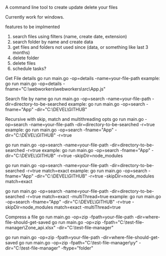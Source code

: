 A command line tool to create update delete your files

Currently work for windows.

features to be implmented

1. search files using filters (name, create date, extension)
2. search folder by name and create data
3. get files and folders not used since (data, or something like last 3 months)
4. delete folder
5. delete files
6. schedule tasks?

Get File details
go run main.go -op=details -name=your-file-path
example: go run main.go -op=details -fname="C:\webworkers\webworkers\src\App.js"

Search file by name
go run main.go -op=search -name=your-file-path -dir=directory-to-be-searched
example: go run main.go -op=search -fname="App" -dir="C:\DEVEL\GITHUB"

Recursive with skip, match and multithreading opts
go run main.go -op=search -name=your-file-path -dir=directory-to-be-searched -r=true
example: go run main.go -op=search -fname="App" -dir="C:\DEVEL\GITHUB" -r=true

go run main.go -op=search -name=your-file-path -dir=directory-to-be-searched -r=true
example: go run main.go -op=search -fname="App" -dir="C:\DEVEL\GITHUB" -r=true -skipDir=node_modules

go run main.go -op=search -name=your-file-path -dir=directory-to-be-searched -r=true match=exact
example: go run main.go -op=search -fname="App" -dir="C:\DEVEL\GITHUB" -r=true -skipDir=node_modules match=exact

go run main.go -op=search -name=your-file-path -dir=directory-to-be-searched -r=true match=exact -multiThread=true
example: go run main.go -op=search -fname="App" -dir="C:\DEVEL\GITHUB" -r=true -skipDir=node_modules match=exact -multiThread=true

Compress a file
go run main.go -op=zip -fpath=your-file-path -dir=where-file-should-get-saved
go run main.go -op=zip -fpath="C:\test-file-manager\Zone_api.xlsx" -dir="C:\test-file-manager"

go run main.go -op=zip -fpath=your-file-path -dir=where-file-should-get-saved
go run main.go -op=zip -fpath="C:\test-file-manager\yy" -dir="C:\test-file-manager" -ftype="folder"
